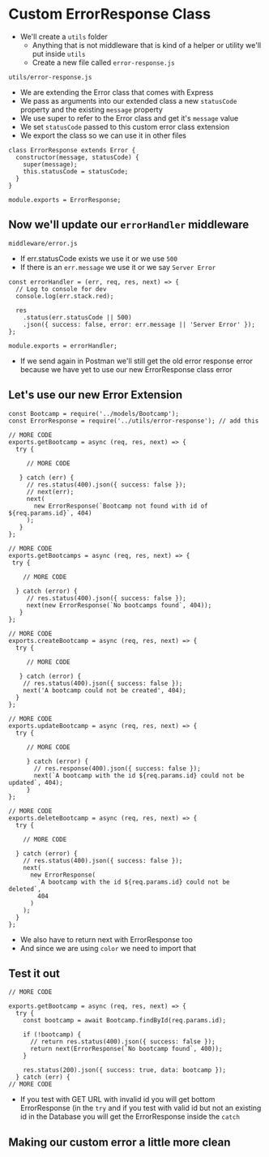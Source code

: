 # Custom ErrorResponse Class
* We'll create a `utils` folder
    - Anything that is not middleware that is kind of a helper or utility we'll put inside `utils`
    - Create a new file called `error-response.js`

`utils/error-response.js`

* We are extending the Error class that comes with Express
* We pass as arguments into our extended class a new `statusCode` property and the existing `message` property
* We use super to refer to the Error class and get it's `message` value
* We set `statusCode` passed to this custom error class extension
* We export the class so we can use it in other files

```
class ErrorResponse extends Error {
  constructor(message, statusCode) {
    super(message);
    this.statusCode = statusCode;
  }
}

module.exports = ErrorResponse;
```

## Now we'll update our `errorHandler` middleware
`middleware/error.js`

* If err.statusCode exists we use it or we use `500`
* If there is an `err.message` we use it or we say `Server Error`

```
const errorHandler = (err, req, res, next) => {
  // Log to console for dev
  console.log(err.stack.red);

  res
    .status(err.statusCode || 500)
    .json({ success: false, error: err.message || 'Server Error' });
};

module.exports = errorHandler;
```

* If we send again in Postman we'll still get the old error response error because we have yet to use our new ErrorResponse class error

## Let's use our new Error Extension
```
const Bootcamp = require('../models/Bootcamp');
const ErrorResponse = require('../utils/error-response'); // add this

// MORE CODE
exports.getBootcamp = async (req, res, next) => {
  try {

     // MORE CODE

   } catch (err) {
     // res.status(400).json({ success: false });
     // next(err);
     next(
       new ErrorResponse(`Bootcamp not found with id of ${req.params.id}`, 404)
     );
   }
};

// MORE CODE
exports.getBootcamps = async (req, res, next) => {
 try {

    // MORE CODE

  } catch (error) {
     // res.status(400).json({ success: false });
     next(new ErrorResponse(`No bootcamps found`, 404));
   }
};

// MORE CODE
exports.createBootcamp = async (req, res, next) => {
  try {

     // MORE CODE

   } catch (error) {
    // res.status(400).json({ success: false });
    next('A bootcamp could not be created', 404);
  }
};

// MORE CODE
exports.updateBootcamp = async (req, res, next) => {
  try {

     // MORE CODE

     } catch (error) {
       // res.response(400).json({ success: false });
       next(`A bootcamp with the id ${req.params.id} could not be updated`, 404);
     }
};

// MORE CODE
exports.deleteBootcamp = async (req, res, next) => {
  try {

    // MORE CODE

  } catch (error) {
    // res.status(400).json({ success: false });
    next(
      new ErrorResponse(
        `A bootcamp with the id ${req.params.id} could not be deleted`,
        404
      )
    );
  }
};
```

* We also have to return next with ErrorResponse too
* And since we are using `color` we need to import that

## Test it out
```
// MORE CODE

exports.getBootcamp = async (req, res, next) => {
  try {
    const bootcamp = await Bootcamp.findById(req.params.id);

    if (!bootcamp) {
      // return res.status(400).json({ success: false });
      return next(ErrorResponse(`No bootcamp found`, 400));
    }

    res.status(200).json({ success: true, data: bootcamp });
  } catch (err) {
// MORE CODE
```

* If you test with GET URL with invalid id you will get bottom ErrorResponse (in the `try` and if you test with valid id but not an existing id in the Database you will get the ErrorResponse inside the `catch`

## Making our custom error a little more clean
